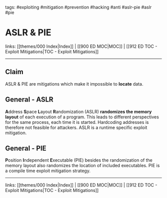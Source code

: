 tags: #exploiting #mitigation #prevention #hacking #anti #aslr-pie #aslr #pie

# ASLR & PIE

links: [[themes/000 Index|Index]] | [[900 ED MOC|MOC]] | [[912 ED TOC - Exploit Mitigations|TOC - Exploit Mitigations]]

---

## Claim

ASLR & PIE are mitigations which make it impossible to **locate** data.

## General - ASLR

**A**ddress **S**pace **L**ayout **R**andomization (ASLR) **randomizes the memory layout** of each execution of a program. This leads to different perspectives for the same process, each time it is started. Hardcoding addresses is therefore not feasible for attackers. ASLR is a runtime specific exploit mitigation.
## General - PIE

**P**osition **I**ndependent **E**xecutable (PIE) besides the randomization of the memory layout also randomizes the location of included executables. PIE is a compile time exploit mitigation strategy.

---
links: [[themes/000 Index|Index]] | [[900 ED MOC|MOC]] | [[912 ED TOC - Exploit Mitigations|TOC - Exploit Mitigations]]